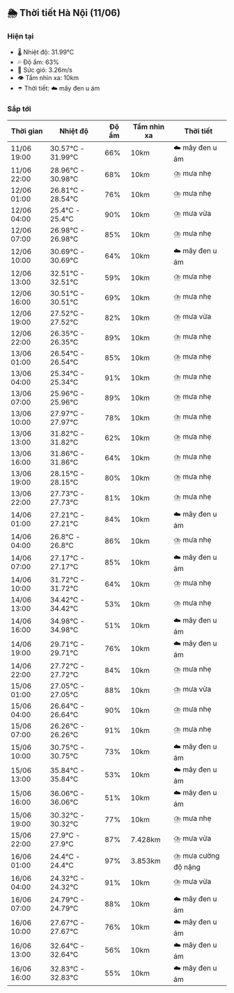## 🌦️ Thời tiết Hà Nội (11/06)

### Hiện tại

- 🌡️ Nhiệt độ: 31.99℃
- 💦 Độ ẩm: 63%
- 💨 Sức gió: 3.26m/s
- 👁️ Tầm nhìn xa: 10km
- ☂️ Thời tiết: ☁️ mây đen u ám

### Sắp tới

| Thời gian | Nhiệt độ | Độ ẩm | Tầm nhìn xa | Thời tiết |
| --- | --- | --- | --- | --- |
| 11/06 19:00 | 30.57℃ - 31.99℃ | 66% | 10km | ☁️ mây đen u ám |
| 11/06 22:00 | 28.96℃ - 30.98℃ | 68% | 10km | ⛈️ mưa nhẹ |
| 12/06 01:00 | 26.81℃ - 28.54℃ | 76% | 10km | ⛈️ mưa nhẹ |
| 12/06 04:00 | 25.4℃ - 25.4℃ | 90% | 10km | ⛈️ mưa vừa |
| 12/06 07:00 | 26.98℃ - 26.98℃ | 85% | 10km | ⛈️ mưa nhẹ |
| 12/06 10:00 | 30.69℃ - 30.69℃ | 64% | 10km | ☁️ mây đen u ám |
| 12/06 13:00 | 32.51℃ - 32.51℃ | 59% | 10km | ⛈️ mưa nhẹ |
| 12/06 16:00 | 30.51℃ - 30.51℃ | 69% | 10km | ⛈️ mưa nhẹ |
| 12/06 19:00 | 27.52℃ - 27.52℃ | 82% | 10km | ⛈️ mưa vừa |
| 12/06 22:00 | 26.35℃ - 26.35℃ | 89% | 10km | ⛈️ mưa nhẹ |
| 13/06 01:00 | 26.54℃ - 26.54℃ | 85% | 10km | ⛈️ mưa nhẹ |
| 13/06 04:00 | 25.34℃ - 25.34℃ | 91% | 10km | ⛈️ mưa nhẹ |
| 13/06 07:00 | 25.96℃ - 25.96℃ | 89% | 10km | ⛈️ mưa nhẹ |
| 13/06 10:00 | 27.97℃ - 27.97℃ | 78% | 10km | ⛈️ mưa nhẹ |
| 13/06 13:00 | 31.82℃ - 31.82℃ | 62% | 10km | ⛈️ mưa nhẹ |
| 13/06 16:00 | 31.86℃ - 31.86℃ | 64% | 10km | ⛈️ mưa nhẹ |
| 13/06 19:00 | 28.15℃ - 28.15℃ | 80% | 10km | ⛈️ mưa nhẹ |
| 13/06 22:00 | 27.73℃ - 27.73℃ | 81% | 10km | ⛈️ mưa nhẹ |
| 14/06 01:00 | 27.21℃ - 27.21℃ | 84% | 10km | ☁️ mây đen u ám |
| 14/06 04:00 | 26.8℃ - 26.8℃ | 86% | 10km | ⛈️ mưa nhẹ |
| 14/06 07:00 | 27.17℃ - 27.17℃ | 85% | 10km | ☁️ mây đen u ám |
| 14/06 10:00 | 31.72℃ - 31.72℃ | 64% | 10km | ⛈️ mưa nhẹ |
| 14/06 13:00 | 34.42℃ - 34.42℃ | 53% | 10km | ⛈️ mưa nhẹ |
| 14/06 16:00 | 34.98℃ - 34.98℃ | 51% | 10km | ☁️ mây đen u ám |
| 14/06 19:00 | 29.71℃ - 29.71℃ | 76% | 10km | ☁️ mây đen u ám |
| 14/06 22:00 | 27.72℃ - 27.72℃ | 84% | 10km | ⛈️ mưa nhẹ |
| 15/06 01:00 | 27.05℃ - 27.05℃ | 88% | 10km | ⛈️ mưa vừa |
| 15/06 04:00 | 26.64℃ - 26.64℃ | 90% | 10km | ⛈️ mưa nhẹ |
| 15/06 07:00 | 26.26℃ - 26.26℃ | 91% | 10km | ⛈️ mưa nhẹ |
| 15/06 10:00 | 30.75℃ - 30.75℃ | 73% | 10km | ☁️ mây đen u ám |
| 15/06 13:00 | 35.84℃ - 35.84℃ | 53% | 10km | ☁️ mây đen u ám |
| 15/06 16:00 | 36.06℃ - 36.06℃ | 51% | 10km | ☁️ mây đen u ám |
| 15/06 19:00 | 30.32℃ - 30.32℃ | 77% | 10km | ⛈️ mưa nhẹ |
| 15/06 22:00 | 27.9℃ - 27.9℃ | 87% | 7.428km | ⛈️ mưa vừa |
| 16/06 01:00 | 24.4℃ - 24.4℃ | 97% | 3.853km | ⛈️ mưa cường độ nặng |
| 16/06 04:00 | 24.32℃ - 24.32℃ | 91% | 10km | ⛈️ mưa vừa |
| 16/06 07:00 | 24.79℃ - 24.79℃ | 88% | 10km | ☁️ mây đen u ám |
| 16/06 10:00 | 27.67℃ - 27.67℃ | 76% | 10km | ☁️ mây đen u ám |
| 16/06 13:00 | 32.64℃ - 32.64℃ | 56% | 10km | ☁️ mây đen u ám |
| 16/06 16:00 | 32.83℃ - 32.83℃ | 55% | 10km | ☁️ mây đen u ám |
